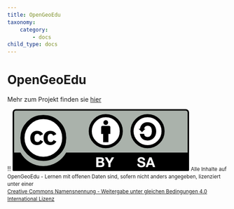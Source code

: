 ```yaml
---
title: OpenGeoEdu
taxonomy:
    category:
        - docs
child_type: docs
---
```


# OpenGeoEdu

Mehr zum Projekt finden sie [hier](https://www.opengeoedu.de)

!! ![cc-by-sa](cc-by-sa.png) <small>Alle Inhalte auf OpenGeoEdu - Lernen mit offenen Daten sind, sofern nicht anders angegeben, lizenziert unter einer <br/> [Creative Commons Namensnennung - Weitergabe unter gleichen Bedingungen 4.0 International Lizenz](http://creativecommons.org/licenses/by-sa/4.0/)</small>
